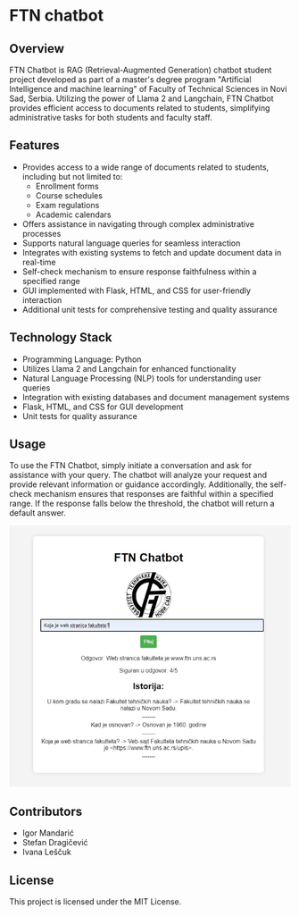 # FTN chatbot

## Overview
FTN Chatbot is RAG (Retrieval-Augmented Generation) chatbot student project developed as part of a master's degree program "Artificial Intelligence and machine learning" of Faculty of Technical Sciences in Novi Sad, Serbia. Utilizing the power of Llama 2 and Langchain, FTN Chatbot provides efficient access to documents related to students, simplifying administrative tasks for both students and faculty staff. 

## Features
- Provides access to a wide range of documents related to students, including but not limited to:
  - Enrollment forms
  - Course schedules
  - Exam regulations
  - Academic calendars
- Offers assistance in navigating through complex administrative processes
- Supports natural language queries for seamless interaction
- Integrates with existing systems to fetch and update document data in real-time
- Self-check mechanism to ensure response faithfulness within a specified range
- GUI implemented with Flask, HTML, and CSS for user-friendly interaction
- Additional unit tests for comprehensive testing and quality assurance

## Technology Stack
- Programming Language: Python
- Utilizes Llama 2 and Langchain for enhanced functionality
- Natural Language Processing (NLP) tools for understanding user queries
- Integration with existing databases and document management systems
- Flask, HTML, and CSS for GUI development
- Unit tests for quality assurance

## Usage
To use the FTN Chatbot, simply initiate a conversation and ask for assistance with your query. The chatbot will analyze your request and provide relevant information or guidance accordingly. Additionally, the self-check mechanism ensures that responses are faithful within a specified range. If the response falls below the threshold, the chatbot will return a default answer.

![User interface](interface.jpeg)

## Contributors
- Igor Mandarić
- Stefan Dragičević
- Ivana Leščuk

## License
This project is licensed under the MIT License.
